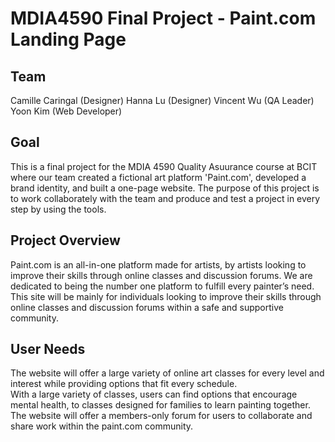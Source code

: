 # MDIA4590 Final Project - Paint.com Landing Page

## Team

Camille Caringal (Designer)
Hanna Lu (Designer)
Vincent Wu (QA Leader)
Yoon Kim (Web Developer)

## Goal

This is a final project for the MDIA 4590 Quality Asuurance course at BCIT where our team created a fictional art platform 'Paint.com', developed a brand identity, and built a one-page website. The purpose of this project is to work collaborately with the team and produce and test a project in every step by using the tools.

## Project Overview

Paint.com is an all-in-one platform made for artists, by artists looking to improve their skills through online classes and discussion forums. We are dedicated to being the number one platform to fulfill every painter’s need. This site will be mainly for individuals looking to improve their skills through online classes and discussion forums within a safe and supportive community. 	 	

## User Needs 	 		

The website will offer a large variety of online art classes for every level and interest while providing options that fit every schedule. 					
With a large variety of classes, users can find options that encourage mental health, to classes designed for families to learn painting together. 
The website will offer a members-only forum for users to collaborate and share work within the paint.com community. 

